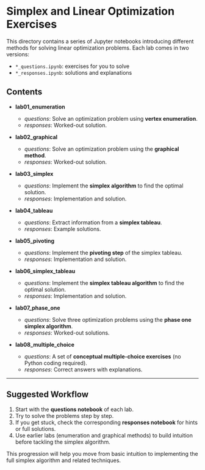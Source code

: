 # Simplex and Linear Optimization Exercises

This directory contains a series of Jupyter notebooks introducing different methods for solving linear optimization problems. Each lab comes in two versions:
- `*_questions.ipynb`: exercises for you to solve
- `*_responses.ipynb`: solutions and explanations

## Contents

- **lab01_enumeration**  
  - *questions*: Solve an optimization problem using **vertex enumeration**.  
  - *responses*: Worked-out solution.  

- **lab02_graphical**  
  - *questions*: Solve an optimization problem using the **graphical method**.  
  - *responses*: Worked-out solution.  

- **lab03_simplex**  
  - *questions*: Implement the **simplex algorithm** to find the optimal solution.  
  - *responses*: Implementation and solution.  

- **lab04_tableau**  
  - *questions*: Extract information from a **simplex tableau**.  
  - *responses*: Example solutions.  

- **lab05_pivoting**  
  - *questions*: Implement the **pivoting step** of the simplex tableau.  
  - *responses*: Implementation and solution.  

- **lab06_simplex_tableau**  
  - *questions*: Implement the **simplex tableau algorithm** to find the optimal solution.  
  - *responses*: Implementation and solution.  

- **lab07_phase_one**  
  - *questions*: Solve three optimization problems using the **phase one simplex algorithm**.  
  - *responses*: Worked-out solutions.  

- **lab08_multiple_choice**  
  - *questions*: A set of **conceptual multiple-choice exercises** (no Python coding required).  
  - *responses*: Correct answers with explanations.  

---

## Suggested Workflow
1. Start with the **questions notebook** of each lab.  
2. Try to solve the problems step by step.  
3. If you get stuck, check the corresponding **responses notebook** for hints or full solutions.  
4. Use earlier labs (enumeration and graphical methods) to build intuition before tackling the simplex algorithm.  

This progression will help you move from basic intuition to implementing the full simplex algorithm and related techniques.  